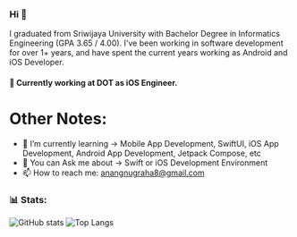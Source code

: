
### Hi 👋

I graduated from Sriwijaya University with Bachelor Degree in Informatics Engineering (GPA 3.65 / 4.00). I've been working in software development for over 1+ years, and have spent the current years working as Android and iOS Developer. 

#### 🔭 Currently working at DOT as iOS Engineer.

# Other Notes:

- 🌱 I’m currently learning -> Mobile App Development, SwiftUI, iOS App Development, Android App Development, Jetpack Compose, etc
- 💬 You can Ask me about -> Swift or iOS Development Environment
- 📫 How to reach me: [anangnugraha8@gmail.com](anangnugraha8@gmail.com)

### 📊 Stats: 
![GitHub stats](https://github-readme-stats.vercel.app/api?username=anugrahdev&show_icons=true) 
![Top Langs](https://github-readme-stats.vercel.app/api/top-langs/?username=anugrahdev)
